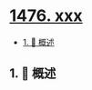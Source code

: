 # [1476. xxx](https://github.com/Tdahuyou/TNotes.leetcode/tree/main/notes/1476.%20xxx)

<!-- region:toc -->

- [1. 📝 概述](#1--概述)

<!-- endregion:toc -->

## 1. 📝 概述
